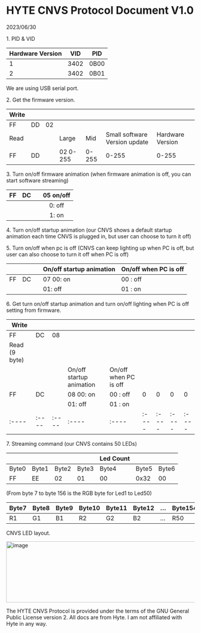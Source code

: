 # HYTE CNVS Protocol Document V1.0 

2023/06/30 

1\. PID & VID 

| Hardware Version  | VID  | PID |
| ----- | ----- | ----- |
| 1  | 3402  | 0B00 |
| 2  | 3402  | 0B01 |

We are using USB serial port. 

2\. Get the firmware version. 

| Write |  |  |  |  |  |  |
| :---- | :---- | ----- | :---- | :---- | :---- | :---- |
| FF  | DD  | 02 |  |  |  |  |
| Read  |  |  | Large  | Mid  | Small software Version update  | Hardware Version |
| FF  | DD  |  | 02 0-255  | 0-255  | 0-255  | 0-255 |

3\. Turn on/off firmware animation (when firmware animation is off, you can start software  streaming) 

| FF  | DC  |  | 05 on/off |
| :---- | :---- | :---- | :---: |
|  |  |  | 0: off |
|  |  |  | 1: on |

4\. Turn on/off startup animation (our CNVS shows a default startup animation each time  CNVS is plugged in, but user can choose to turn it off) 

5\. Turn on/off when pc is off (CNVS can keep lighting up when PC is off, but user can also  choose to turn it off when PC is off) 

|  |  |  | On/off startup animation  | On/off when PC is off |
| :---- | :---- | :---- | :---- | :---- |
| FF  | DC  |  | 07 00: on  | 00 : off |
|  |  |  | 01: off  | 01 : on |

6\. Get turn on/off startup animation and turn on/off lighting when PC is off setting from  firmware.

| Write |  |  |  |  |  |  |  |  |
| ----- | :---- | ----- | :---- | :---- | ----- | ----- | ----- | ----- |
| FF  | DC  | 08 |  |  |  |  |  |  |
| Read (9 byte) |  |  |  |  |  |  |  |  |
|  |  |  | On/off startup animation  | On/off when PC is off |  |  |  |  |
| FF  | DC  |  | 08 00: on  | 00 : off  | 0  | 0  | 0  | 0 |
|  |  |  | 01: off  | 01 : on |  |  |  |  |
| :---- | :---- | :---- | :---- | :---- | :---- | :---- | :---- | :---- |

7\. Streaming command (our CNVS contains 50 LEDs) 

|  |  |  |  | Led Count |  |  |
| :---- | :---- | ----- | ----- | ----- | ----- | ----- |
| Byte0  | Byte1  | Byte2  | Byte3  | Byte4  | Byte5  | Byte6 |
| FF  | EE  | 02  | 01  | 00  | 0x32  | 00 |

(From byte 7 to byte 156 is the RGB byte for Led1 to Led50) 

| Byte7  | Byte8  | Byte9  | Byte10  | Byte11  | Byte12  | …  | Byte154  | Byte155  | Byte156 |
| :---- | :---- | :---- | :---- | :---- | :---- | :---- | :---- | :---- | :---- |
| R1  | G1  | B1  | R2  | G2  | B2  | …  | R50  | G50  | B50 |

CNVS LED layout.

<img width="621" height="163" alt="image" src="https://github.com/user-attachments/assets/adf0c0c8-0925-4597-9f21-5f5cbd57f1b4" />


The HYTE CNVS Protocol is provided under the terms of the GNU General Public License version 2\. All docs are from Hyte. I am not affiliated with Hyte in any way. 


